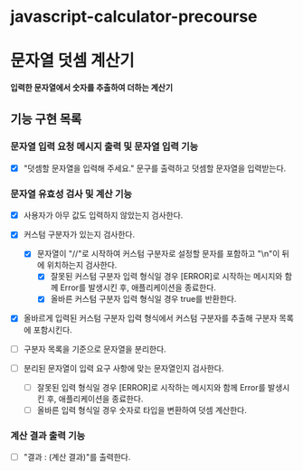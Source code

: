 # javascript-calculator-precourse

# 문자열 덧셈 계산기

**입력한 문자열에서 숫자를 추출하여 더하는 계산기**

## 기능 구현 목록

### 문자열 입력 요청 메시지 출력 및 문자열 입력 기능

- [x] "덧셈할 문자열을 입력해 주세요." 문구를 출력하고 덧셈할 문자열을 입력받는다.

### 문자열 유효성 검사 및 계산 기능

- [x] 사용자가 아무 값도 입력하지 않았는지 검사한다.

- [x] 커스텀 구분자가 있는지 검사한다.

  - [x] 문자열이 "//"로 시작하여 커스텀 구분자로 설정할 문자를 포함하고 "\n"이 뒤에 위치하는지 검사한다.
    - [x] 잘못된 커스텀 구분자 입력 형식일 경우 [ERROR]로 시작하는 메시지와 함께 Error를 발생시킨 후, 애플리케이션을 종료한다.
    - [x] 올바른 커스텀 구분자 입력 형식일 경우 true를 반환한다.

- [x] 올바르게 입력된 커스텀 구분자 입력 형식에서 커스텀 구분자를 추출해 구분자 목록에 포함시킨다.

- [ ] 구분자 목록을 기준으로 문자열을 분리한다.
- [ ] 분리된 문자열이 입력 요구 사항에 맞는 문자열인지 검사한다.
  - [ ] 잘못된 입력 형식일 경우 [ERROR]로 시작하는 메시지와 함께 Error를 발생시킨 후, 애플리케이션을 종료한다.
  - [ ] 올바른 입력 형식일 경우 숫자로 타입을 변환하여 덧셈 계산한다.

### 계산 결과 출력 기능

- [ ] "결과 : (계산 결과)"를 출력한다.
